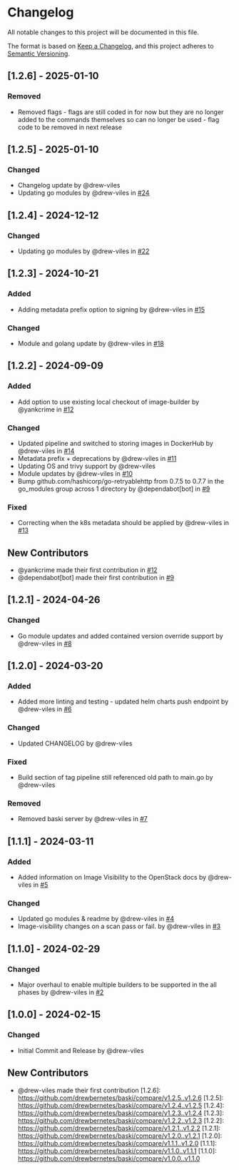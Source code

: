 # Changelog

All notable changes to this project will be documented in this file.

The format is based on [Keep a Changelog](https://keepachangelog.com/en/1.0.0/),
and this project adheres to [Semantic Versioning](https://semver.org/spec/v2.0.0.html).

## [1.2.6] - 2025-01-10

### Removed
- Removed flags - flags are still coded in for now but they are no longer added to the commands themselves so can no longer be used - flag code to be removed in next release

## [1.2.5] - 2025-01-10

### Changed
- Changelog update by @drew-viles
- Updating go modules by @drew-viles in [#24](https://github.com/drewbernetes/baski/pull/24)

## [1.2.4] - 2024-12-12

### Changed
- Updating go modules by @drew-viles in [#22](https://github.com/drewbernetes/baski/pull/22)

## [1.2.3] - 2024-10-21

### Added
- Adding metadata prefix option to signing by @drew-viles in [#15](https://github.com/drewbernetes/baski/pull/15)

### Changed
- Module and golang update by @drew-viles in [#18](https://github.com/drewbernetes/baski/pull/18)

## [1.2.2] - 2024-09-09

### Added
- Add option to use existing local checkout of image-builder by @yankcrime in [#12](https://github.com/drewbernetes/baski/pull/12)

### Changed
- Updated pipeline and switched to storing images in DockerHub by @drew-viles in [#14](https://github.com/drewbernetes/baski/pull/14)
- Metadata prefix + deprecations by @drew-viles in [#11](https://github.com/drewbernetes/baski/pull/11)
- Updating OS and trivy support by @drew-viles
- Module updates by @drew-viles in [#10](https://github.com/drewbernetes/baski/pull/10)
- Bump github.com/hashicorp/go-retryablehttp from 0.7.5 to 0.7.7 in the go_modules group across 1 directory by @dependabot[bot] in [#9](https://github.com/drewbernetes/baski/pull/9)

### Fixed
- Correcting when the k8s metadata should be applied by @drew-viles in [#13](https://github.com/drewbernetes/baski/pull/13)

## New Contributors
* @yankcrime made their first contribution in [#12](https://github.com/drewbernetes/baski/pull/12)
* @dependabot[bot] made their first contribution in [#9](https://github.com/drewbernetes/baski/pull/9)
## [1.2.1] - 2024-04-26

### Changed
- Go module updates and added contained version override support by @drew-viles in [#8](https://github.com/drewbernetes/baski/pull/8)

## [1.2.0] - 2024-03-20

### Added
- Added more linting and testing - updated helm charts push endpoint by @drew-viles in [#6](https://github.com/drewbernetes/baski/pull/6)

### Changed
- Updated CHANGELOG by @drew-viles

### Fixed
- Build section of tag pipeline still referenced old path to main.go by @drew-viles

### Removed
- Removed baski server by @drew-viles in [#7](https://github.com/drewbernetes/baski/pull/7)

## [1.1.1] - 2024-03-11

### Added
- Added information on Image Visibility to the OpenStack docs by @drew-viles in [#5](https://github.com/drewbernetes/baski/pull/5)

### Changed
- Updated go modules & readme by @drew-viles in [#4](https://github.com/drewbernetes/baski/pull/4)
- Image-visibility changes on a scan pass or fail. by @drew-viles in [#3](https://github.com/drewbernetes/baski/pull/3)

## [1.1.0] - 2024-02-29

### Changed
- Major overhaul to enable multiple builders to be supported in the all phases by @drew-viles in [#2](https://github.com/drewbernetes/baski/pull/2)

## [1.0.0] - 2024-02-15

### Changed
- Initial Commit and Release by @drew-viles

## New Contributors
* @drew-viles made their first contribution
[1.2.6]: https://github.com/drewbernetes/baski/compare/v1.2.5..v1.2.6
[1.2.5]: https://github.com/drewbernetes/baski/compare/v1.2.4..v1.2.5
[1.2.4]: https://github.com/drewbernetes/baski/compare/v1.2.3..v1.2.4
[1.2.3]: https://github.com/drewbernetes/baski/compare/v1.2.2..v1.2.3
[1.2.2]: https://github.com/drewbernetes/baski/compare/v1.2.1..v1.2.2
[1.2.1]: https://github.com/drewbernetes/baski/compare/v1.2.0..v1.2.1
[1.2.0]: https://github.com/drewbernetes/baski/compare/v1.1.1..v1.2.0
[1.1.1]: https://github.com/drewbernetes/baski/compare/v1.1.0..v1.1.1
[1.1.0]: https://github.com/drewbernetes/baski/compare/v1.0.0..v1.1.0

<!-- generated by git-cliff -->
